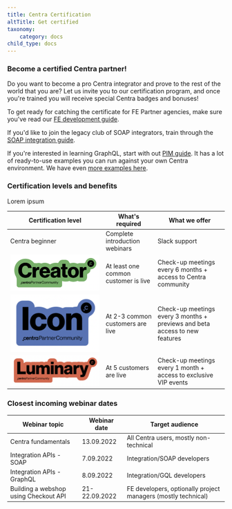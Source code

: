 ```yaml
---
title: Centra Certification
altTitle: Get certified
taxonomy:
    category: docs
child_type: docs
---
```


### Become a certified Centra partner!

Do you want to become a pro Centra integrator and prove to the rest of the world that you are? Let us invite you to our certification program, and once you're trained you will receive special Centra badges and bonuses!

To get ready for catching the certificate for FE Partner agencies, make sure you've read our [FE development guide](/fe-development/fe-elements).

If you'd like to join the legacy club of SOAP integrators, train through the [SOAP integration guide](/guides/erp-integration).

If you're interested in learning GraphQL, start with out [PIM guide](/guides/pim-gql-integration). It has a lot of ready-to-use examples you can run against your own Centra environment. We have even [more examples here](/api-references/graphql-integration-api/examples).

### Certification levels and benefits

Lorem ipsum

| **Certification level** | **What's required** | **What we offer** |
| --- | --- | --- |
| Centra beginner | Complete introduction webinars | Slack support |
| ![](cert-lvl-1.png) | At least one common customer is live | Check-up meetings every 6 months + access to Centra community |
| ![](cert-lvl-2.png) | At 2-3 common customers are live | Check-up meetings every 3 months + previews and beta access to new features |
| ![](cert-lvl-3.png) | At 5 customers are live | Check-up meetings every 1 month + access to exclusive VIP events |

### Closest incoming webinar dates

| Webinar topic | Webinar date | Target audience |
| --- | --- | --- |
| Centra fundamentals | 13.09.2022 | All Centra users, mostly non-technical |
| Integration APIs - SOAP | 7.09.2022 | Integration/SOAP developers |
| Integration APIs - GraphQL | 8.09.2022 | Integration/GQL developers |
| Building a webshop using Checkout API | 21-22.09.2022 | FE developers, optionally project managers (mostly technical) |
